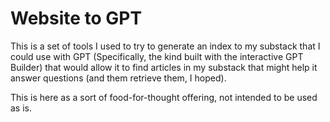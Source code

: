 # Website to GPT
This is a set of tools I used to try to generate an index to my substack that I could use with GPT
(Specifically, the kind built with the interactive GPT Builder) that would allow it to find articles
in my substack that might help it answer questions (and them retrieve them, I hoped).

This is here as a sort of food-for-thought offering, not intended to be used as is.
